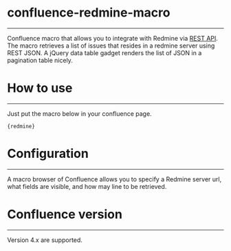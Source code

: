 # confluence-redmine-macro
___

Confluence macro that allows you to integrate with Redmine via [REST API].
The macro retrieves a list of issues that resides in a redmine server using REST JSON.
A jQuery data table gadget renders the list of JSON in a pagination table nicely.

# How to use
---

Just put the macro below in your confluence page.

`
{redmine}
`

# Configuration
---

A macro browser of Confluence allows you to specify a Redmine server url, 
what fields are visible, and how may line to be retrieved.

# Confluence version
---

Version 4.x are supported.



[REST API]:http://www.redmine.org/projects/redmine/wiki/Rest_api